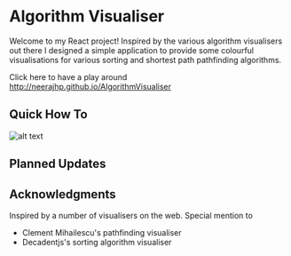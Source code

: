 # Algorithm Visualiser

Welcome to my React project! Inspired by the various algorithm visualisers out there I designed a simple application to provide some colourful visualisations  for various sorting and shortest path pathfinding algorithms.

Click here to have a play around http://neerajhp.github.io/AlgorithmVisualiser

## Quick How To 

![alt text](https://github.com/neerajhp/AlgorithmVisualiser/blob/master/Markdown/Images/pathfinding.gif)

## Planned Updates


## Acknowledgments

Inspired by a number of visualisers on the web. Special mention to 
* Clement Mihailescu's pathfinding visualiser
* Decadentjs's sorting algorithm visualiser
